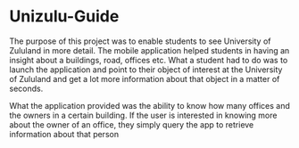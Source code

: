 # Unizulu-Guide

The purpose of this project was to enable students to see University of Zululand in more detail. The mobile application helped students in having an insight about a buildings, road, offices etc. What a student had to do was to launch the application and point to their object of interest at the University of Zululand and get a lot more information about that object in a matter of seconds.

What the application provided was the ability to know how many offices and the owners in a certain building. If the user is interested in knowing more about the owner of an office, they simply query the app to retrieve information about that person
